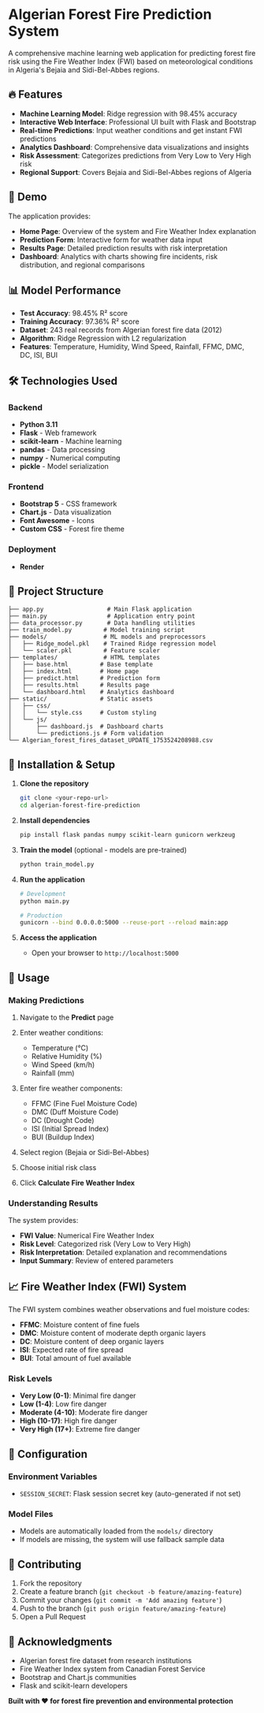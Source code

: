 # Algerian Forest Fire Prediction System

A comprehensive machine learning web application for predicting forest fire risk using the Fire Weather Index (FWI) based on meteorological conditions in Algeria's Bejaia and Sidi-Bel-Abbes regions.

## 🔥 Features

- **Machine Learning Model**: Ridge regression with 98.45% accuracy
- **Interactive Web Interface**: Professional UI built with Flask and Bootstrap
- **Real-time Predictions**: Input weather conditions and get instant FWI predictions
- **Analytics Dashboard**: Comprehensive data visualizations and insights
- **Risk Assessment**: Categorizes predictions from Very Low to Very High risk
- **Regional Support**: Covers Bejaia and Sidi-Bel-Abbes regions of Algeria

## 🚀 Demo

The application provides:
- **Home Page**: Overview of the system and Fire Weather Index explanation
- **Prediction Form**: Interactive form for weather data input
- **Results Page**: Detailed prediction results with risk interpretation
- **Dashboard**: Analytics with charts showing fire incidents, risk distribution, and regional comparisons

## 📊 Model Performance

- **Test Accuracy**: 98.45% R² score
- **Training Accuracy**: 97.36% R² score
- **Dataset**: 243 real records from Algerian forest fire data (2012)
- **Algorithm**: Ridge Regression with L2 regularization
- **Features**: Temperature, Humidity, Wind Speed, Rainfall, FFMC, DMC, DC, ISI, BUI

## 🛠️ Technologies Used

### Backend
- **Python 3.11**
- **Flask** - Web framework
- **scikit-learn** - Machine learning
- **pandas** - Data processing
- **numpy** - Numerical computing
- **pickle** - Model serialization

### Frontend
- **Bootstrap 5** - CSS framework
- **Chart.js** - Data visualization
- **Font Awesome** - Icons
- **Custom CSS** - Forest fire theme

### Deployment
- **Render**
## 📁 Project Structure

```
├── app.py                  # Main Flask application
├── main.py                 # Application entry point
├── data_processor.py       # Data handling utilities
├── train_model.py         # Model training script
├── models/                # ML models and preprocessors
│   ├── Ridge_model.pkl    # Trained Ridge regression model
│   └── scaler.pkl         # Feature scaler
├── templates/             # HTML templates
│   ├── base.html         # Base template
│   ├── index.html        # Home page
│   ├── predict.html      # Prediction form
│   ├── results.html      # Results page
│   └── dashboard.html    # Analytics dashboard
├── static/               # Static assets
│   ├── css/
│   │   └── style.css     # Custom styling
│   └── js/
│       ├── dashboard.js  # Dashboard charts
│       └── predictions.js # Form validation
└── Algerian_forest_fires_dataset_UPDATE_1753524208988.csv
```

## 🚦 Installation & Setup

1. **Clone the repository**
   ```bash
   git clone <your-repo-url>
   cd algerian-forest-fire-prediction
   ```

2. **Install dependencies**
   ```bash
   pip install flask pandas numpy scikit-learn gunicorn werkzeug
   ```

3. **Train the model** (optional - models are pre-trained)
   ```bash
   python train_model.py
   ```

4. **Run the application**
   ```bash
   # Development
   python main.py
   
   # Production
   gunicorn --bind 0.0.0.0:5000 --reuse-port --reload main:app
   ```

5. **Access the application**
   - Open your browser to `http://localhost:5000`

## 📝 Usage

### Making Predictions

1. Navigate to the **Predict** page
2. Enter weather conditions:
   - Temperature (°C)
   - Relative Humidity (%)
   - Wind Speed (km/h)
   - Rainfall (mm)

3. Enter fire weather components:
   - FFMC (Fine Fuel Moisture Code)
   - DMC (Duff Moisture Code)
   - DC (Drought Code)
   - ISI (Initial Spread Index)
   - BUI (Buildup Index)

4. Select region (Bejaia or Sidi-Bel-Abbes)
5. Choose initial risk class
6. Click **Calculate Fire Weather Index**

### Understanding Results

The system provides:
- **FWI Value**: Numerical Fire Weather Index
- **Risk Level**: Categorized risk (Very Low to Very High)
- **Risk Interpretation**: Detailed explanation and recommendations
- **Input Summary**: Review of entered parameters

## 📈 Fire Weather Index (FWI) System

The FWI system combines weather observations and fuel moisture codes:

- **FFMC**: Moisture content of fine fuels
- **DMC**: Moisture content of moderate depth organic layers
- **DC**: Moisture content of deep organic layers
- **ISI**: Expected rate of fire spread
- **BUI**: Total amount of fuel available

### Risk Levels
- **Very Low (0-1)**: Minimal fire danger
- **Low (1-4)**: Low fire danger
- **Moderate (4-10)**: Moderate fire danger
- **High (10-17)**: High fire danger
- **Very High (17+)**: Extreme fire danger

## 🔧 Configuration

### Environment Variables
- `SESSION_SECRET`: Flask session secret key (auto-generated if not set)

### Model Files
- Models are automatically loaded from the `models/` directory
- If models are missing, the system will use fallback sample data

## 🤝 Contributing

1. Fork the repository
2. Create a feature branch (`git checkout -b feature/amazing-feature`)
3. Commit your changes (`git commit -m 'Add amazing feature'`)
4. Push to the branch (`git push origin feature/amazing-feature`)
5. Open a Pull Request

## 🙏 Acknowledgments

- Algerian forest fire dataset from research institutions
- Fire Weather Index system from Canadian Forest Service
- Bootstrap and Chart.js communities
- Flask and scikit-learn developers

**Built with ❤️ for forest fire prevention and environmental protection**
